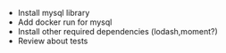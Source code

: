 - Install mysql library
- Add docker run for mysql
- Install other required dependencies (lodash,moment?)
- Review about tests

